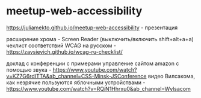 # meetup-web-accessibility
https://juliamekto.github.io/meetup-web-accessibility - презентация 

расширение хрома - Screen Reader (выключить/включить shift+alt+a+a)
чеклист соответствий WCAG на русском - https://zavsievich.github.io/wcag-ru-checklist/

доклад с конференции с примерами управление сайтом amazon с помощью звука - https://www.youtube.com/watch?v=KZ7G6rdITTA&ab_channel=CSS-Minsk-JSConference
видео Вилсакома, как незрячие пользуются яблочными устройствами - https://www.youtube.com/watch?v=RQiN1Hhrxu0&ab_channel=Wylsacom

